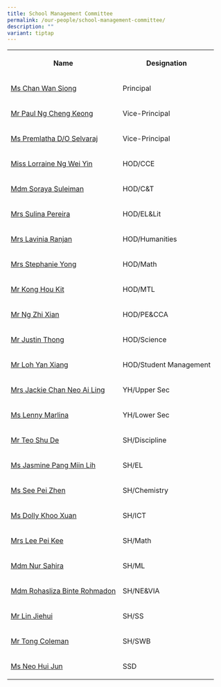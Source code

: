 ```yaml
---
title: School Management Committee
permalink: /our-people/school-management-committee/
description: ""
variant: tiptap
---
```

<table style="minWidth: 50px">
<colgroup>
<col>
<col>
</colgroup>
<tbody>
<tr>
<th rowspan="1" colspan="1">
<p>Name</p>
</th>
<th rowspan="1" colspan="1">
<p>Designation</p>
</th>
</tr>
<tr>
<td rowspan="1" colspan="1">
<p><a href="mailto:CHAN_Wan_Siong@schools.gov.sg" rel="noopener noreferrer nofollow" target="_blank">Ms Chan Wan Siong</a>
</p>
</td>
<td rowspan="1" colspan="1">
<p>Principal</p>
</td>
</tr>
<tr>
<td rowspan="1" colspan="1">
<p><a href="mailto:NG_Cheng_Keong@schools.gov.sg" rel="noopener noreferrer nofollow" target="_blank">Mr Paul Ng Cheng Keong</a>
</p>
</td>
<td rowspan="1" colspan="1">
<p>Vice-Principal</p>
</td>
</tr>
<tr>
<td rowspan="1" colspan="1">
<p><a href="mailto:premlatha_selvaraj@schools.gov.sg" rel="noopener noreferrer nofollow" target="_blank">Ms Premlatha D/O Selvaraj</a>
</p>
</td>
<td rowspan="1" colspan="1">
<p>Vice-Principal</p>
</td>
</tr>
<tr>
<td rowspan="1" colspan="1">
<p><a href="mailto:ng_wei_yin_carrissa@schools.gov.sg" rel="noopener noreferrer nofollow" target="_blank">Miss Lorraine Ng Wei Yin</a>
</p>
</td>
<td rowspan="1" colspan="1">
<p>HOD/CCE</p>
</td>
</tr>
<tr>
<td rowspan="1" colspan="1">
<p><a href="mailto:soraya_suleiman@schools.gov.sg" rel="noopener noreferrer nofollow" target="_blank">Mdm Soraya Suleiman</a>
</p>
</td>
<td rowspan="1" colspan="1">
<p>HOD/C&amp;T</p>
</td>
</tr>
<tr>
<td rowspan="1" colspan="1">
<p><a href="mailto:sulina_abas@schools.gov.sg" rel="noopener noreferrer nofollow" target="_blank">Mrs Sulina Pereira</a>
</p>
</td>
<td rowspan="1" colspan="1">
<p>HOD/EL&amp;Lit</p>
</td>
</tr>
<tr>
<td rowspan="1" colspan="1">
<p><a href="mailto:denise_lavinia_selvakumar@schools.gov.sg" rel="noopener noreferrer nofollow" target="_blank">Mrs Lavinia Ranjan</a>
</p>
</td>
<td rowspan="1" colspan="1">
<p>HOD/Humanities</p>
</td>
</tr>
<tr>
<td rowspan="1" colspan="1">
<p><a href="mailto:seow_peng_peng@schools.gov.sg" rel="noopener noreferrer nofollow" target="_blank">Mrs Stephanie Yong</a>
</p>
</td>
<td rowspan="1" colspan="1">
<p>HOD/Math</p>
</td>
</tr>
<tr>
<td rowspan="1" colspan="1">
<p><a href="mailto:kong_hou_kit@schools.gov.sg" rel="noopener noreferrer nofollow" target="_blank">Mr Kong Hou Kit</a>
</p>
</td>
<td rowspan="1" colspan="1">
<p>HOD/MTL</p>
</td>
</tr>
<tr>
<td rowspan="1" colspan="1">
<p><a href="mailto:ng_zhi_xian@schools.gov.sg" rel="noopener noreferrer nofollow" target="_blank">Mr Ng Zhi Xian</a>
</p>
</td>
<td rowspan="1" colspan="1">
<p>HOD/PE&amp;CCA</p>
</td>
</tr>
<tr>
<td rowspan="1" colspan="1">
<p><a href="mailto:thong_ching_guan@schools.gov.sg" rel="noopener noreferrer nofollow" target="_blank">Mr Justin Thong</a>
</p>
</td>
<td rowspan="1" colspan="1">
<p>HOD/Science</p>
</td>
</tr>
<tr>
<td rowspan="1" colspan="1">
<p><a href="mailto:loh_yan_xiang@schools.gov.sg" rel="noopener noreferrer nofollow" target="_blank">Mr Loh Yan Xiang</a>
</p>
</td>
<td rowspan="1" colspan="1">
<p>HOD/Student Management</p>
</td>
</tr>
<tr>
<td rowspan="1" colspan="1">
<p><a href="mailto:neo_ai_ling_jackie@schools.gov.sg" rel="noopener noreferrer nofollow" target="_blank">Mrs Jackie Chan Neo Ai Ling</a>
</p>
</td>
<td rowspan="1" colspan="1">
<p>YH/Upper Sec</p>
</td>
</tr>
<tr>
<td rowspan="1" colspan="1">
<p><a href="mailto:lenny_marlina_mohamed@schools.gov.sg" rel="noopener noreferrer nofollow" target="_blank">Ms Lenny Marlina</a>
</p>
</td>
<td rowspan="1" colspan="1">
<p>YH/Lower Sec</p>
</td>
</tr>
<tr>
<td rowspan="1" colspan="1">
<p><a href="mailto:teo_shu_de@schools.gov.sg" rel="noopener noreferrer nofollow" target="_blank">Mr Teo Shu De</a>
</p>
</td>
<td rowspan="1" colspan="1">
<p>SH/Discipline</p>
</td>
</tr>
<tr>
<td rowspan="1" colspan="1">
<p><a href="mailto:Pang_Miin_Lih@schools.gov.sg" rel="noopener nofollow" target="_blank">Ms Jasmine Pang Miin Lih</a>
</p>
</td>
<td rowspan="1" colspan="1">
<p>SH/EL</p>
</td>
</tr>
<tr>
<td rowspan="1" colspan="1">
<p><a href="mailto:see_pei_zhen@schools.gov.sg" rel="noopener noreferrer nofollow" target="_blank">Ms See Pei Zhen</a>
</p>
</td>
<td rowspan="1" colspan="1">
<p>SH/Chemistry</p>
</td>
</tr>
<tr>
<td rowspan="1" colspan="1">
<p><a href="mailto:dolly_khoo@schools.gov.sg" rel="noopener nofollow" target="_blank">Ms Dolly Khoo Xuan</a>
</p>
</td>
<td rowspan="1" colspan="1">
<p>SH/ICT</p>
</td>
</tr>
<tr>
<td rowspan="1" colspan="1">
<p><a href="mailto:chin_pei_kee@schools.gov.sg" rel="noopener noreferrer nofollow" target="_blank">Mrs Lee Pei Kee</a>
</p>
</td>
<td rowspan="1" colspan="1">
<p>SH/Math</p>
</td>
</tr>
<tr>
<td rowspan="1" colspan="1">
<p><a href="mailto:nur_sahira_ramlee@schools.gov.sg" rel="noopener noreferrer nofollow" target="_blank">Mdm Nur Sahira</a>
</p>
</td>
<td rowspan="1" colspan="1">
<p>SH/ML</p>
</td>
</tr>
<tr>
<td rowspan="1" colspan="1">
<p><a href="mailto:rohasliza_rohmadon@schools.gov.sg" rel="noopener noreferrer nofollow" target="_blank">Mdm Rohasliza Binte Rohmadon</a>
</p>
</td>
<td rowspan="1" colspan="1">
<p>SH/NE&amp;VIA</p>
</td>
</tr>
<tr>
<td rowspan="1" colspan="1">
<p><a href="mailto:lin_jiehui@schools.gov.sg" rel="noopener noreferrer nofollow" target="_blank">Mr Lin Jiehui</a>
</p>
</td>
<td rowspan="1" colspan="1">
<p>SH/SS</p>
</td>
</tr>
<tr>
<td rowspan="1" colspan="1">
<p><a href="mailto:tong_coleman@schools.gov.sg" rel="noopener noreferrer nofollow" target="_blank">Mr Tong Coleman</a>
</p>
</td>
<td rowspan="1" colspan="1">
<p>SH/SWB</p>
</td>
</tr>
<tr>
<td rowspan="1" colspan="1">
<p><a href="mailto:neo_hui_jun@schools.gov.sg" rel="noopener nofollow" target="_blank">Ms Neo Hui Jun</a>
</p>
</td>
<td rowspan="1" colspan="1">
<p>SSD</p>
</td>
</tr>
</tbody>
</table>
<p></p>